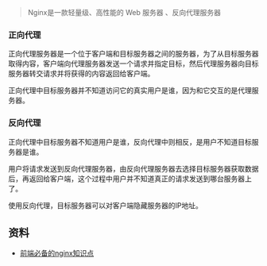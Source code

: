 > Nginx是一款轻量级、高性能的 Web 服务器 、反向代理服务器

### 正向代理

正向代理服务器是一个位于客户端和目标服务器之间的服务器，为了从目标服务器取得内容，客户端向代理服务器发送一个请求并指定目标，然后代理服务器向目标服务器转交请求并将获得的内容返回给客户端。

正向代理中目标服务器并不知道访问它的真实用户是谁，因为和它交互的是代理服务器。

### 反向代理

正向代理中目标服务器不知道用户是谁，反向代理中则相反，是用户不知道目标服务器是谁。

用户将请求发送到反向代理服务器，由反向代理服务器去选择目标服务器获取数据后，再返回给客户端，这个过程中用户并不知道真正的请求发送到哪台服务器上了。

使用反向代理，目标服务器可以对客户端隐藏服务器的IP地址。





## 资料

- [前端必备的nginx知识点](https://juejin.cn/post/7210958340712316983)